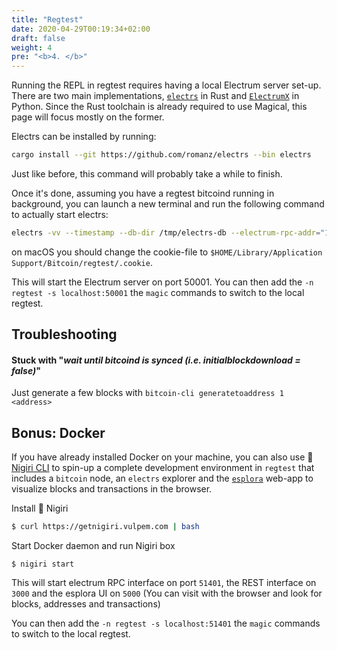 ```yaml
---
title: "Regtest"
date: 2020-04-29T00:19:34+02:00
draft: false
weight: 4
pre: "<b>4. </b>"
---
```


Running the REPL in regtest requires having a local Electrum server set-up. There are two main implementations, [`electrs`](https://github.com/romanz/electrs) in Rust and [`ElectrumX`](https://github.com/spesmilo/electrumx) in Python. Since the Rust toolchain is already required to
use Magical, this page will focus mostly on the former.

Electrs can be installed by running:

```bash
cargo install --git https://github.com/romanz/electrs --bin electrs
```

Just like before, this command will probably take a while to finish.

Once it's done, assuming you have a regtest bitcoind running in background, you can launch a new terminal and run the following command to actually start electrs:

```bash
electrs -vv --timestamp --db-dir /tmp/electrs-db --electrum-rpc-addr="127.0.0.1:50001" --network=regtest --cookie-file=$HOME/.bitcoin/regtest/.cookie
```

on macOS you should change the cookie-file to `$HOME/Library/Application Support/Bitcoin/regtest/.cookie`.

This will start the Electrum server on port 50001. You can then add the `-n regtest -s localhost:50001` the `magic` commands to switch to the local regtest.

## Troubleshooting

#### Stuck with "*wait until bitcoind is synced (i.e. initialblockdownload = false)*"

Just generate a few blocks with `bitcoin-cli generatetoaddress 1 <address>`

## Bonus: Docker

If you have already installed Docker on your machine, you can also use 🍣 [Nigiri CLI](https://github.com/vulpemventures/nigiri) to spin-up a complete development environment in `regtest` that includes a `bitcoin` node, an `electrs` explorer and the [`esplora`](https://github.com/blockstream/esplora) web-app to visualize blocks and transactions in the browser.

Install 🍣 Nigiri
```bash
$ curl https://getnigiri.vulpem.com | bash
```

Start Docker daemon and run Nigiri box
```
$ nigiri start
```

This will start electrum RPC interface on port `51401`, the REST interface on `3000` and the esplora UI on `5000` (You can visit with the browser and look for blocks, addresses and transactions)

You can then add the `-n regtest -s localhost:51401` the `magic` commands to switch to the local regtest.
